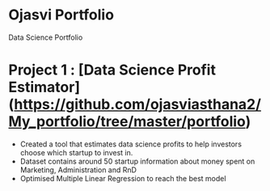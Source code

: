 # Ojasvi Portfolio
Data Science Portfolio 
# Project 1 : [Data Science Profit Estimator] (https://github.com/ojasviasthana2/My_portfolio/tree/master/portfolio)
* Created a tool that estimates data science profits to help investors choose which startup to invest in. 
* Dataset contains around 50 startup information about money spent on Marketing, Administration and RnD
* Optimised Multiple Linear Regression to reach the best model

